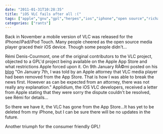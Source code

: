 ```yaml
---
date: "2011-01-31T10:28:35"
title: "iOS VLC fails after all :("
tags: ["apple","gnu","gpl","herpes","ios","iphone","open source","richard stallman","videolan","vlc"]
categories: ["rants"]
---
```


Back in November a mobile version of VLC was released for the iPhone/iPad/iPod Touch.  Many people cheered as the open source media player graced their iOS device.  Though some people didn't...
<!--more-->
Rémi Denis-Courmont, one of the original contributors to the VLC project, objected to a GPL'd project being available on the Apple App Store and what restrictions Apple forced upon it.
On 9th January RÃ©mi posted on his [blog][1] "On January 7th, I was told by an Apple attorney that VLC media player had been removed from the App Store. That is how I was able to break the news first. However as can be expected from an attorney, there was not really any explanation."
Applidium, the iOS VLC developers, received a letter from Apple stating that they were sorry the dispute couldn't be resolved, see Rémi for details...

So there we have it, the VLC has gone from the App Store...It has yet to be deleted from my iPhone, but I can be sure there will be no updates in the future.

Another triumph for the consumer friendly GPL!

  [1]: http://planet.videolan.org/
